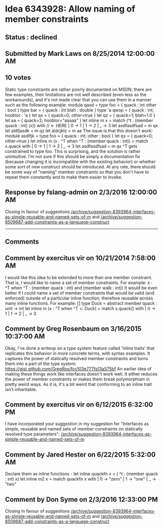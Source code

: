 # Idea 6343928: Allow naming of member constraints #

## Status : declined

## Submitted by Mark Laws on 8/25/2014 12:00:00 AM

## 10 votes

Static type constraints are rather poorly documented on MSDN; there are few examples, their limitations are not well described (even less so the workarounds), and it's not made clear that you can use them in a manner such as the following example:
module qasd =
type foo = {
quack : int
other : bool
}
type bar = {
quack : int
blah : double
}
type 'a qwop = { quack : int; hooblor : 'a }
let qx = { quack=0; other=true }
let qz = { quack=1; blah=1.0 }
let aa = { quack=2; hooblor="aaaaa" }
let inline m x =
match (^t : (member quack : int) (x)) with // <- HERE
| 0 -> 1
| 1 -> 2
| _ -> 3
let asdfasdfsad = m qx
let aldfjasdk = m qz
let aldcjklz = m aa
The issue is that this doesn't work:
module asdlfjk =
type foo = { quack : int; other : bool }
let qx = { quack=0; other=true }
let inline m (x : ^T when ^T : (member quack : int)) =
match x.quack with
| 0 -> 1
| 1 -> 2
| _ -> 3
let asdfasdfsad = m qx
^T gets constrained to type foo. This is surprising, and the solution is rather unintuitive. I'm not sure if this should be simply a documentation fix (because changing it is incompatible with the existing behavior) or whether some sort of new construct should be introduced.
At any rate, there should be some way of "naming" member constraints so that you don't have to repeat them constantly and to make them easier to invoke.



## Response by fslang-admin on 2/3/2016 12:00:00 AM

Closing in favour of suggestions [/archive/suggestion-8393964-interfaces-as-simple-reusable-and-named-sets-of-m](/archive/suggestion-8393964-interfaces-as-simple-reusable-and-named-sets-of-m.md) and [/archive/suggestion-8509687-add-constraints-as-a-language-construct](/archive/suggestion-8509687-add-constraints-as-a-language-construct.md)

------------------------
## Comments


## Comment by exercitus vir on 10/21/2014 7:58:00 AM
I would like this idea to be extended to more than one member constraint. That is, I would like to name a set of member constraints. For example:
x : ^T when ^T : (member quack : int) and (member walk : int))
It would be even better if I could name a set of member constraints that would be valid (and enforced) outside of a particular inline function, therefore reusable across many inline functions. For example:
[<Constraints>]
type Duck =
abstract member quack : unit -> int
let inline m (x : ^T when ^T <: Duck) =
match x.quack() with
| 0 -> 1
| 1 -> 2
| _ -> 3


## Comment by Greg Rosenbaum on 3/16/2015 10:37:00 AM
Okay, I've done a writeup on a type system feature called 'inline traits' that replicates this behavior in more concrete terms, with syntax examples. It captures the power of statically resolved member constraints and turns them into a part of the type system.
https://gist.github.com/GregRos/fcc103e777fa13a575bf
An earlier idea of making these things work like interfaces doesn't work well. It either reduces the power of member constraints or makes them break polymorphism in pretty weird ways. As it is, it's a bit weird that conforming to an inline trait isn't inharitable.


## Comment by exercitus vir on 6/12/2015 6:32:00 PM
I have incorporated your suggestion in my suggestion for "Interfaces as simple, reusable and named sets of member constraints on statically resolved type parameters": [/archive/suggestion-8393964-interfaces-as-simple-reusable-and-named-sets-of-m](/archive/suggestion-8393964-interfaces-as-simple-reusable-and-named-sets-of-m.md)


## Comment by Jared Hester on 6/22/2015 5:32:00 AM
Declare them as inline functions -
let inline quackfn x = ( ^t : (member quack : int) x)
let inline m2 x =
match quackfn x with
| 0 -> "zero" | 1 -> "one" | _ -> "two"


## Comment by Don Syme on 2/3/2016 12:33:00 PM
Closing in favour of suggestions [/archive/suggestion-8393964-interfaces-as-simple-reusable-and-named-sets-of-m](/archive/suggestion-8393964-interfaces-as-simple-reusable-and-named-sets-of-m.md) and [/archive/suggestion-8509687-add-constraints-as-a-language-construct](/archive/suggestion-8509687-add-constraints-as-a-language-construct.md)


